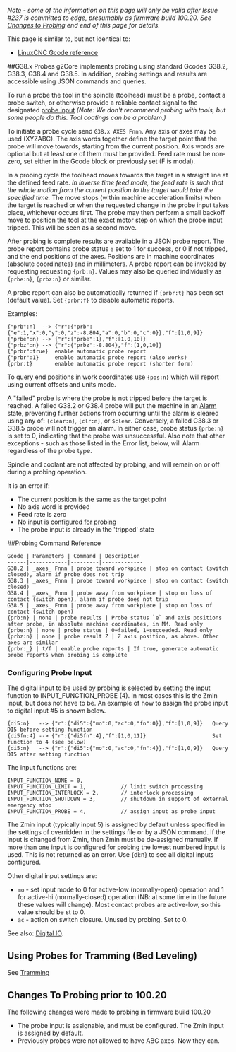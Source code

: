 _Note - some of the information on this page will only be valid after Issue #237 is committed to edge, presumably as firmware build 100.20. See [Changes to Probing](#changes-to-probing-prior-to-10020) end end of this page for details._

This page is similar to, but not identical to:

- [LinuxCNC Gcode reference](http://linuxcnc.org/docs/devel/html/gcode/g-code.html)

##G38.x Probes
g2Core implements probing using standard Gcodes G38.2, G38.3, G38.4 and G38.5. In addition, probing settings and results are accessible using JSON commands and queries.

To run a probe the tool in the spindle (toolhead) must be a probe, contact a probe switch, or otherwise provide a reliable contact signal to the designated [probe input](#configuring-probe-input) _(Note: We don't recommend probing with tools, but some people do this. Tool coatings can be a problem.)_

To initiate a probe cycle send `G38.x AXES Fnnn`. Any axis or axes may be used (XYZABC). The axis words together define the target point that the probe will move towards, starting from the current position. Axis words are optional but at least one of them must be provided. Feed rate must be non-zero, set either in the Gcode block or previously set (F is modal). 

In a probing cycle the toolhead moves towards the target in a straight line at the defined feed rate. _In inverse time feed mode, the feed rate is such that the whole motion from the current position to the target would take the specified time._ The move stops (within machine acceleration limits) when the target is reached or when the requested change in the probe input takes place, whichever occurs first. The probe may then perform a small backoff move to position the tool at the exact motor step on which the probe input tripped. This will be seen as a second move. 

After probing is complete results are available in a JSON probe report. The probe report contains probe status `e` set to 1 for success, or 0 if not tripped, and the end positions of the axes. Positions are in machine coordinates (absolute coordinates) and in millimeters. A probe report can be invoked by requesting requesting `{prb:n}`. Values may also be queried individually as `{prbe:n}`, `{prbz:n}` or similar.

A probe report can also be automatically returned if `{prbr:t}` has been set (default value). Set `{prbr:f}` to disable automatic reports.
 
Examples:

```
{"prb":n}  --> {"r":{"prb":{"e":1,"x":0,"y":0,"z":-8.804,"a":0,"b":0,"c":0}},"f":[1,0,9]}
{"prbe":n} --> {"r":{"prbe":1},"f":[1,0,10]}
{"prbz":n} --> {"r":{"prbz":-8.804},"f":[1,0,10]}
{"prbr":true}  enable automatic probe report
{"prbr":1}     enable automatic probe report (also works)
{prbr:t}       enable automatic probe report (shorter form)
```

To query end positions in work coordinates use `{pos:n}` which will report using current offsets and units mode.

A "failed" probe is where the probe is not tripped before the target is reached. A failed G38.2 or G38.4 probe will put the machine in an [Alarm](Alarm-Processing) state, preventing further actions from occurring until the alarm is cleared using any of: `{clear:n}`, `{clr:n}`, or `$clear`. Conversely, a failed G38.3 or G38.5 probe will not trigger an alarm. In either case, probe status `{prbe:n}` is set to 0, indicating that the probe was unsuccessful. Also note that other exceptions - such as those listed in the Error list, below, will Alarm regardless of the probe type. 

Spindle and coolant are not affected by probing, and will remain on or off during a probing operation.

It is an error if:

- The current position is the same as the target point
- No axis word is provided
- Feed rate is zero
- No input is [configured for probing](#configuring-probe-input)
- The probe input is already in the 'tripped' state

##Probing Command Reference

	Gcode | Parameters | Command | Description
	------|------------|---------|-------------
	G38.2 | _axes_ Fnnn | probe toward workpiece | stop on contact (switch closed), alarm if probe does not trip
	G38.3 | _axes_ Fnnn | probe toward workpiece | stop on contact (switch closed)
	G38.4 | _axes_ Fnnn | probe away from workpiece | stop on loss of contact (switch open), alarm if probe does not trip
	G38.5 | _axes_ Fnnn | probe away from workpiece | stop on loss of contact (switch open)
	{prb:n} | none | probe results | Probe status `e` and axis positions after probe, in absolute machine coordinates, in MM. Read only
	{prbe:n} | none | probe status | 0=failed, 1=succeeded. Read only
	{prbz:n} | none | probe result Z | Z axis position, as above. Other axes are similar
	{prbr:_} | t/f | enable probe reports | If true, generate automatic probe reports when probing is complete


### Configuring Probe Input
The digital input to be used by probing is selected by setting the input function to INPUT_FUNCTION_PROBE (4). In most cases this is the Zmin input, but does not have to be. An example of how to assign the probe input to digital input #5 is shown below. 
```
{di5:n}   --> {"r":{"di5":{"mo":0,"ac":0,"fn":0}},"f":[1,0,9]}   Query DI5 before setting function
{di5fn:4} --> {"r":{"di5fn":4},"f":[1,0,11]}                     Set function to 4 (see below)
{di5:n}   --> {"r":{"di5":{"mo":0,"ac":0,"fn":4}},"f":[1,0,9]}   Query DI5 after setting function
```
The input functions are:
```
INPUT_FUNCTION_NONE = 0,
INPUT_FUNCTION_LIMIT = 1,           // limit switch processing
INPUT_FUNCTION_INTERLOCK = 2,       // interlock processing
INPUT_FUNCTION_SHUTDOWN = 3,        // shutdown in support of external emergency stop
INPUT_FUNCTION_PROBE = 4,           // assign input as probe input
```
The Zmin input (typically input 5) is assigned by default unless specified in the settings of overridden in the settings file or by a JSON command. If the input is changed from Zmin, then Zmin must be de-assigned manually. If more than one input is configured for probing the lowest numbered input is used. This is not returned as an error. Use {di:n} to see all digital inputs configured.

Other digital input settings are: 

- `mo` - set input mode to 0 for active-low (normally-open) operation and 1 for active-hi (normally-closed) operation (NB: at some time in the future these values will change). Most contact probes are active-low, so this value should be st to 0.
- `ac` - action on switch closure. Unused by probing. Set to 0.

See also: [Digital IO](Digital-IO).

## Using Probes for Tramming (Bed Leveling)
See [Tramming]()

## Changes To Probing prior to 100.20
The following changes were made to probing in firmware build 100.20

- The probe input is assignable, and must be configured. The Zmin input is assigned by default.
- Previously probes were not allowed to have ABC axes. Now they can.

